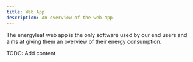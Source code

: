 ```yaml
---
title: Web App
description: An overview of the web app.
---
```


The energyleaf web app is the only software used by our end users and aims at giving them an overview of their energy consumption.

TODO: Add content